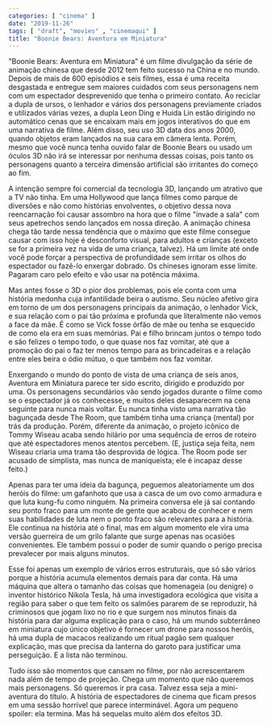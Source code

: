 ```yaml
---
categories: [ "cinema" ]
date: "2019-11-26"
tags: [ "draft", "movies" , "cinemaqui" ]
title: "Boonie Bears: Aventura em Miniatura"
---
```

"Boonie Bears: Aventura em Miniatura" é um filme divulgação da série
de animação chinesa que desde 2012 tem feito sucesso na China e no
mundo. Depois de mais de 600 episódios e seis filmes, essa é uma receita
desgastada e entregue sem maiores cuidados com seus personagens nem com
um espectador desprevenido que tenha o primeiro contato. Ao reciclar a
dupla de ursos, o lenhador e vários dos personagens previamente criados e
utilizados várias vezes, a dupla Leon Ding e Huida Lin estão dirigindo
no automático cenas que se encaixam mais em jogos interativos do que
em uma narrativa de filme. Além disso, seu uso 3D data dos anos 2000,
quando objetos eram lançados na sua cara em câmera lenta. Porém,
mesmo que você nunca tenha ouvido falar de Boonie Bears ou usado um
óculos 3D não irá se interessar por nenhuma dessas coisas, pois tanto
os personagens quanto a terceira dimensão artificial são irritantes
do começo ao fim.

A intenção sempre foi comercial da tecnologia 3D, lançando um atrativo
que a TV não tinha. Em uma Hollywood que lança filmes como parque
de diversões e não como histórias envolventes, o objetivo dessa nova
reencarnação foi causar assombro na hora que o filme "invade a sala" com
seus apetrechos sendo lançados em nossa direção. A animação chinesa
chega tão tarde nessa tendência que o máximo que este filme consegue
causar com isso hoje é desconforto visual, para adultos e crianças
(exceto se for a primeira vez na vida de uma criança, talvez). Há um
limite até onde você pode forçar a perspectiva de profundidade sem
irritar os olhos do espectador ou fazê-lo enxergar dobrado. Os chineses
ignoram esse limite. Pagaram caro pelo efeito e vão usar na potência
máxima.

Mas antes fosse o 3D o pior dos problemas, pois ele conta com uma
história medonha cuja infantilidade beira o autismo. Seu núcleo afetivo
gira em torno de um dos personagens principais da animação, o lenhador
Vick, e sua relação com o pai tão próxima e profunda que literalmente
não vemos a face da mãe. É como se Vick fosse órfão de mãe ou tenha
se esquecido de como ela era em suas memórias. Pai e filho brincam juntos
o tempo todo e são felizes o tempo todo, o que quase nos faz vomitar,
até que a promoção do pai o faz ter menos tempo para as brincadeiras
e a relação entre eles beira o ódio mútuo, o que também nos faz
vomitar.

Enxergando o mundo do ponto de vista de uma criança de seis anos,
Aventura em Miniatura parece ter sido escrito, dirigido e produzido por
uma. Os personagens secundários vão sendo jogados durante o filme como
se o espectador já os conhecesse, e muitos deles desaparecem na cena
seguinte para nunca mais voltar. Eu nunca tinha visto uma narrativa tão
bagunçada desde The Room, que também tinha uma criança (mental) por
trás da produção. Porém, diferente da animação, o projeto icônico
de Tommy Wiseau acaba sendo hilário por uma sequência de erros de
roteiro que até espectadores menos atentos percebem. (E, justiça seja
feita, nem Wiseau criaria uma trama tão desprovida de lógica. The Room
pode ser acusado de simplista, mas nunca de maniqueísta; ele é incapaz
desse feito.)

Apenas para ter uma ideia da bagunça, peguemos aleatoriamente um dos
heróis do filme: um gafanhoto que usa a casca de um ovo como armadura
e que luta kung-fu como ninguém. Na primeira conversa ele já sai
contando seu ponto fraco para um monte de gente que acabou de conhecer
e nem suas habilidades de luta nem o ponto fraco são relevantes para a
história. Ele continua na história até o final, mas em algum momento
ele vira uma versão guerreira de um grilo falante que surge apenas nas
ocasiões convenientes. Ele também possui o poder de sumir quando o
perigo precisa prevalecer por mais alguns minutos.

Esse foi apenas um exemplo de vários erros estruturais, que só são
vários porque a história acumula elementos demais para dar conta. Há
uma máquina que altera o tamanho das coisas que homenageia (ou denigre)
o inventor histórico Nikola Tesla, há uma investigadora ecológica
que visita a região para saber o que tem feito os salmões pararem de
se reproduzir, há criminosos que jogam lixo no rio e que surgem nos
minutos finais da história para dar alguma explicação para o caso,
há um mundo subterrâneo em miniatura cujo único objetivo é fornecer
um drone para nossos heróis, há uma dupla de macacos realizando um
ritual pagão sem qualquer explicação, mas que precisa da lanterna do
garoto para justificar uma perseguição. E a lista não terminou.

Tudo isso são momentos que cansam no filme, por não acrescentarem nada
além de tempo de projeção. Chega um momento que não queremos mais
personagens. Só queremos ir pra casa. Talvez essa seja a mini-aventura
do título. A história de espectadores de cinema que ficam presos em
uma sessão horrível que parece interminável. Agora um pequeno spoiler:
ela termina. Mas há sequelas muito além dos efeitos 3D.
